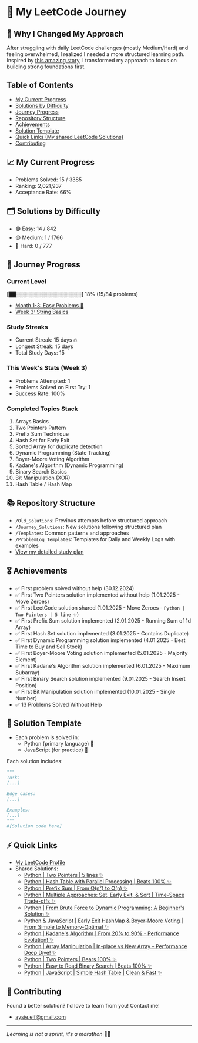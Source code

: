 # 🚀 My LeetCode Journey

## 🔄 Why I Changed My Approach
After struggling with daily LeetCode challenges (mostly Medium/Hard) and feeling overwhelmed, I realized I needed a more structured learning path. Inspired by [this amazing story](https://leetcode.com/discuss/interview-experience/716202/amz-google-facebook-offer-reject-reject-my-journey-from-failure-to-offer-at-faang), I transformed my approach to focus on building strong foundations first.

## Table of Contents
- [My Current Progress](#-my-current-progress)
- [Solutions by Difficulty](#-solutions-by-difficulty)
- [Journey Progress](#-journey-progress)
- [Repository Structure](#-repository-structure)
- [Achievements](#-achievements)
- [Solution Template](#-solution-template)
- [Quick Links (My shared LeetCode Solutions)](#-quick-links)
- [Contributing](#-contributing)

## 📈 My Current Progress
- Problems Solved: 15 / 3385
- Ranking: 2,021,937
- Acceptance Rate: 66%

## 🗂️ Solutions by Difficulty
- 🟢 Easy: 14 / 842
- 🟡 Medium: 1 / 1766
- 🔴 Hard: 0 / 777

## 🎯 Journey Progress
### Current Level
[██░░░░░░░░░░░░░░░░░░] 18% (15/84 problems)
- [Month 1-3: Easy Problems 👶](Journey_Solutions/1_Month)
- [Week 3: String Basics](Journey_Solutions/1_Month/3_Week)

### Study Streaks
- Current Streak: 15 days 🔥
- Longest Streak: 15 days
- Total Study Days: 15

### This Week's Stats (Week 3)
- Problems Attempted: 1
- Problems Solved on First Try: 1
- Success Rate: 100%

### Completed Topics Stack
1. Arrays Basics
2. Two Pointers Pattern
3. Prefix Sum Technique
4. Hash Set for Early Exit
5. Sorted Array for duplicate detection
6. Dynamic Programming (State Tracking)
7. Boyer-Moore Voting Algorithm
8. Kadane's Algorithm (Dynamic Programming)
9. Binary Search Basics
10. Bit Manipulation (XOR)
11. Hash Table / Hash Map

## 📚 Repository Structure
- `/Old_Solutions`: Previous attempts before structured approach
- `/Journey_Solutions`: New solutions following structured plan
- `/Templates`: Common patterns and approaches
- `/ProblemLog_Templates`: Templates for Daily and Weekly Logs with examples
- [View my detailed study plan](LeetCodeStudyGuide.md)

## 🎖️ Achievements
*  ✅ First problem solved without help (30.12.2024)
*  ✅ First Two Pointers solution implemented without help (1.01.2025 - Move Zeroes)
*  ✅ First LeetCode solution shared (1.01.2025 - Move Zeroes - `Python | Two Pointers | 5 line ✨`)
*  ✅ First Prefix Sum solution implemented (2.01.2025 - Running Sum of 1d Array)
*  ✅ First Hash Set solution implemented (3.01.2025 - Contains Duplicate)
*  ✅ First Dynamic Programming solution implemented (4.01.2025 - Best Time to Buy and Sell Stock)
*  ✅ First Boyer-Moore Voting solution implemented (5.01.2025 - Majority Element)
*  ✅ First Kadane's Algorithm solution implemented (6.01.2025 - Maximum Subarray)
*  ✅ First Binary Search solution implemented (9.01.2025 - Search Insert Position)
*  ✅ First Bit Manipulation solution implemented (10.01.2025 - Single Number)
*  ✅ 13 Problems Solved Without Help

## 📝 Solution Template
- Each problem is solved in:
  * Python (primary language) 🐍
  * JavaScript (for practice) 💛

Each solution includes:
```python
"""
Task:
[...]

Edge cases:
[...]

Examples:
[...]
"""
#[Solution code here]
```

## ⚡ Quick Links
- [My LeetCode Profile](https://leetcode.com/u/aysieelf/)
- Shared Solutions:
  - [Python | Two Pointers | 5 lines ✨](https://leetcode.com/problems/move-zeroes/solutions/6212328/python-two-pointers-5-lines)
  - [Python | Hash Table with Parallel Processing | Beats 100% ✨](https://leetcode.com/problems/two-sum/solutions/6212397/python-hash-table-with-parallel-processi-ljp6)
  - [Python | Prefix Sum | From O(n²) to O(n) ✨](https://leetcode.com/problems/running-sum-of-1d-array/solutions/6217409/python-prefix-sum-from-on2-to-on-by-aysi-2yi3)
  - [Python | Multiple Approaches: Set, Early Exit, & Sort | Time-Space Trade-offs ✨](https://leetcode.com/problems/contains-duplicate/solutions/6222879/python-multiple-approaches-set-early-exi-jkg6)
  - [Python | From Brute Force to Dynamic Programming: A Beginner's Solution ✨](https://leetcode.com/problems/contains-duplicate/solutions/6228302/python-from-brute-force-to-dynamic-progr-83wr)
  - [Python & JavaScript | Early Exit HashMap & Boyer-Moore Voting | From Simple to Memory-Optimal ✨](https://leetcode.com/problems/majority-element/solutions/6232871/python-javascript-early-exit-hashmap-boyer-moore-voting-from-simple-to-memory-optimal)
  - [Python | Kadane's Algorithm | From 20% to 90% - Performance Evolution! ✨](https://leetcode.com/problems/maximum-subarray/solutions/6239319/python-kadanes-algorithm-from-20-to-90-p-46ro)
  - [Python | Array Manipulation | In-place vs New Array - Performance Deep Dive! ✨](https://leetcode.com/problems/plus-one/solutions/6244316/python-array-manipulation-in-place-vs-ne-yj64)
  - [Python | Two Pointers | Bears 100% ✨](https://leetcode.com/problems/remove-duplicates-from-sorted-array/solutions/6248281/python-two-pointers-bears-100-by-aysieel-30es)
  - [Python | Easy to Read Binary Search | Beats 100% ✨](https://leetcode.com/problems/search-insert-position/solutions/6253947/python-easy-to-read-binary-search-beats-tzkop)
  - [Python | JavaScript | Simple Hash Table | Clean & Fast ✨](https://leetcode.com/problems/valid-anagram/solutions/6273663/python-javascript-simple-hash-table-clea-qogq)


## 🌟 Contributing
Found a better solution? I'd love to learn from you! Contact me!
- aysie.elf@gmail.com
---
*Learning is not a sprint, it's a marathon* 🏃‍♀️